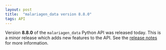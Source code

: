 ```yaml
---
layout: post
title:  "malariagen_data version 8.8.0"
tags: API
---
```


Version <strong>8.8.0</strong> of the `malariagen_data` Python API
was released today. This is a minor release which adds new features to
the API. See the [release
notes](https://github.com/malariagen/malariagen-data-python/releases/tag/v8.8.0)
for more information.

